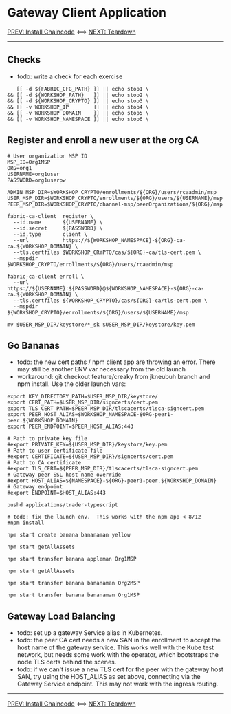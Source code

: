 # Gateway Client Application 

[PREV: Install Chaincode](30-chaincode.md) <==> [NEXT: Teardown](90-teardown.md)

---

## Checks 

- todo: write a check for each exercise 
```shell
   [[ -d ${FABRIC_CFG_PATH} ]] || echo stop1 \
&& [[ -d ${WORKSHOP_PATH}   ]] || echo stop2 \
&& [[ -d ${WORKSHOP_CRYPTO} ]] || echo stop3 \
&& [[ -v WORKSHOP_IP        ]] || echo stop4 \
&& [[ -v WORKSHOP_DOMAIN    ]] || echo stop5 \
&& [[ -v WORKSHOP_NAMESPACE ]] || echo stop6 \

```


## Register and enroll a new user at the org CA

```shell
# User organization MSP ID 
MSP_ID=Org1MSP        
ORG=org1
USERNAME=org1user
PASSWORD=org1userpw

```

```shell
ADMIN_MSP_DIR=$WORKSHOP_CRYPTO/enrollments/${ORG}/users/rcaadmin/msp
USER_MSP_DIR=$WORKSHOP_CRYPTO/enrollments/${ORG}/users/${USERNAME}/msp
PEER_MSP_DIR=$WORKSHOP_CRYPTO/channel-msp/peerOrganizations/${ORG}/msp

fabric-ca-client  register \
  --id.name       ${USERNAME} \
  --id.secret     ${PASSWORD} \
  --id.type       client \
  --url           https://${WORKSHOP_NAMESPACE}-${ORG}-ca-ca.${WORKSHOP_DOMAIN} \
  --tls.certfiles $WORKSHOP_CRYPTO/cas/${ORG}-ca/tls-cert.pem \
  --mspdir        $WORKSHOP_CRYPTO/enrollments/${ORG}/users/rcaadmin/msp

fabric-ca-client enroll \
  --url           https://${USERNAME}:${PASSWORD}@${WORKSHOP_NAMESPACE}-${ORG}-ca-ca.${WORKSHOP_DOMAIN} \
  --tls.certfiles ${WORKSHOP_CRYPTO}/cas/${ORG}-ca/tls-cert.pem \
  --mspdir        ${WORKSHOP_CRYPTO}/enrollments/${ORG}/users/${USERNAME}/msp

mv $USER_MSP_DIR/keystore/*_sk $USER_MSP_DIR/keystore/key.pem
```

## Go Bananas 

- todo: the new cert paths / npm client app are throwing an error.  There may still be another ENV var necessary from the old launch 
- workaround:  git checkout feature/creaky from jkneubuh branch and npm install.  Use the older launch vars: 
```shell
export KEY_DIRECTORY_PATH=$USER_MSP_DIR/keystore/
export CERT_PATH=$USER_MSP_DIR/signcerts/cert.pem
export TLS_CERT_PATH=$PEER_MSP_DIR/tlscacerts/tlsca-signcert.pem
export PEER_HOST_ALIAS=$WORKSHOP_NAMESPACE-$ORG-peer1-peer.${WORKSHOP_DOMAIN} 
export PEER_ENDPOINT=$PEER_HOST_ALIAS:443

# Path to private key file 
#export PRIVATE_KEY=${USER_MSP_DIR}/keystore/key.pem
# Path to user certificate file 
#export CERTIFICATE=${USER_MSP_DIR}/signcerts/cert.pem
# Path to CA certificate 
#export TLS_CERT=${PEER_MSP_DIR}/tlscacerts/tlsca-signcert.pem
# Gateway peer SSL host name override 
#export HOST_ALIAS=${NAMESPACE}-${ORG}-peer1-peer.${WORKSHOP_DOMAIN}
# Gateway endpoint
#export ENDPOINT=$HOST_ALIAS:443

```

```shell
pushd applications/trader-typescript 

# todo: fix the launch env.  This works with the npm app < 8/12 
#npm install

```

```shell
npm start create banana bananaman yellow 

npm start getAllAssets

npm start transfer banana appleman Org1MSP 

npm start getAllAssets 

npm start transfer banana bananaman Org2MSP 

npm start transfer banana bananaman Org1MSP 

```

## Gateway Load Balancing 

- todo: set up a gateway Service alias in Kubernetes. 
- todo: the peer CA cert needs a new SAN in the enrollment to accept the host name of the gateway service.   This works well with the Kube test network, but needs some work with the operator, which bootstraps the node TLS certs behind the scenes.
- todo: if we can't issue a new TLS cert for the peer with the gateway host SAN, try using the HOST_ALIAS as set above, connecting via the Gateway Service endpoint.  This may not work with the ingress routing.

---

[PREV: Install Chaincode](30-chaincode.md) <==> [NEXT: Teardown](90-teardown.md)
